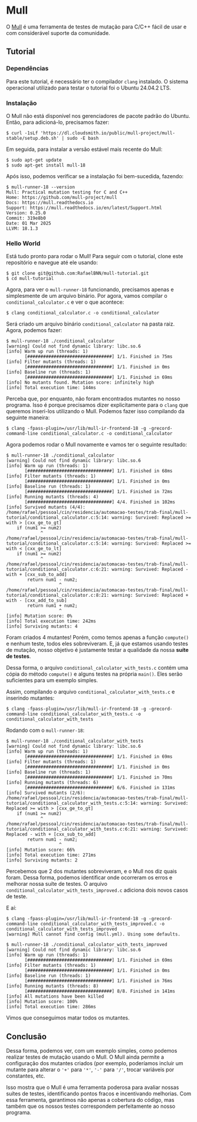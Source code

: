 # Mull
O [Mull](https://github.com/mull-project/mull?tab=readme-ov-file) é uma ferramenta de testes de mutação para C/C++ fácil de usar e com considerável suporte da comunidade.

## Tutorial

### Dependências
Para este tutorial, é necessário ter o compilador `clang` instalado. O sistema operacional utilizado para testar o tutorial foi o Ubuntu 24.04.2 LTS.

### Instalação
O Mull não está disponível nos gerenciadores de pacote padrão do Ubuntu. Então, para adicioná-lo, precisamos fazer:

```
$ curl -1sLf 'https://dl.cloudsmith.io/public/mull-project/mull-stable/setup.deb.sh' | sudo -E bash
```

Em seguida, para instalar a versão estável mais recente do Mull:

```
$ sudo apt-get update
$ sudo apt-get install mull-18
```

Após isso, podemos verificar se a instalação foi bem-sucedida, fazendo:

```
$ mull-runner-18 --version
Mull: Practical mutation testing for C and C++
Home: https://github.com/mull-project/mull
Docs: https://mull.readthedocs.io
Support: https://mull.readthedocs.io/en/latest/Support.html
Version: 0.25.0
Commit: 319e8b0
Date: 01 Mar 2025
LLVM: 18.1.3
```

### Hello World
Está tudo pronto para rodar o Mull! Para seguir com o tutorial, clone este repositório e navegue até ele usando:

```
$ git clone git@github.com:RafaelBNN/mull-tutorial.git
$ cd mull-tutorial
```

Agora, para ver o `mull-runner-18` funcionando, precisamos apenas e simplesmente de um arquivo binário. Por agora, vamos compilar o `conditional_calculator.c` e ver o que acontece:

```
$ clang conditional_calculator.c -o conditional_calculator
```

Será criado um arquivo binário `conditional_calculator` na pasta raiz. Agora, podemos fazer:

```
$ mull-runner-18 ./conditional_calculator
[warning] Could not find dynamic library: libc.so.6
[info] Warm up run (threads: 1)
       [################################] 1/1. Finished in 75ms
[info] Filter mutants (threads: 1)
       [################################] 1/1. Finished in 0ms
[info] Baseline run (threads: 1)
       [################################] 1/1. Finished in 69ms
[info] No mutants found. Mutation score: infinitely high
[info] Total execution time: 144ms
```

Perceba que, por enquanto, não foram encontrados mutantes no nosso programa. Isso é porque precisamos dizer explicitamente para o `clang` que queremos inseri-los utilizando o Mull. Podemos fazer isso compilando da seguinte maneira:

```
$ clang -fpass-plugin=/usr/lib/mull-ir-frontend-18 -g -grecord-command-line conditional_calculator.c -o conditional_calculator
```

Agora podemos rodar o Mull novamente e vamos ter o seguinte resultado:

```
$ mull-runner-18 ./conditional_calculator
[warning] Could not find dynamic library: libc.so.6
[info] Warm up run (threads: 1)
       [################################] 1/1. Finished in 68ms
[info] Filter mutants (threads: 1)
       [################################] 1/1. Finished in 0ms
[info] Baseline run (threads: 1)
       [################################] 1/1. Finished in 72ms
[info] Running mutants (threads: 4)
       [################################] 4/4. Finished in 102ms
[info] Survived mutants (4/4):
/home/rafael/pessoal/cin/residencia/automacao-testes/trab-final/mull-tutorial/conditional_calculator.c:5:14: warning: Survived: Replaced >= with > [cxx_ge_to_gt]
    if (num1 >= num2)
             ^
/home/rafael/pessoal/cin/residencia/automacao-testes/trab-final/mull-tutorial/conditional_calculator.c:5:14: warning: Survived: Replaced >= with < [cxx_ge_to_lt]
    if (num1 >= num2)
             ^
/home/rafael/pessoal/cin/residencia/automacao-testes/trab-final/mull-tutorial/conditional_calculator.c:6:21: warning: Survived: Replaced - with + [cxx_sub_to_add]
        return num1 - num2;
                    ^
/home/rafael/pessoal/cin/residencia/automacao-testes/trab-final/mull-tutorial/conditional_calculator.c:8:21: warning: Survived: Replaced + with - [cxx_add_to_sub]
        return num1 + num2;
                    ^
[info] Mutation score: 0%
[info] Total execution time: 242ms
[info] Surviving mutants: 4
```

Foram criados 4 mutantes! Porém, como temos apenas a função `compute()` e nenhum teste, todos eles sobreviveram. E, já que estamos usando testes de mutação, nosso objetivo é justamente testar a qualidade da nossa **suíte de testes**.

Dessa forma, o arquivo `conditional_calculator_with_tests.c` contém uma cópia do método `compute()` e alguns testes na própria `main()`. Eles serão suficientes para um exemplo simples.

Assim, compilando o arquivo `conditional_calculator_with_tests.c` e inserindo mutantes:

```
$ clang -fpass-plugin=/usr/lib/mull-ir-frontend-18 -g -grecord-command-line conditional_calculator_with_tests.c -o conditional_calculator_with_tests
```

Rodando com o `mull-runner-18`:

```
$ mull-runner-18 ./conditional_calculator_with_tests
[warning] Could not find dynamic library: libc.so.6
[info] Warm up run (threads: 1)
       [################################] 1/1. Finished in 69ms
[info] Filter mutants (threads: 1)
       [################################] 1/1. Finished in 0ms
[info] Baseline run (threads: 1)
       [################################] 1/1. Finished in 70ms
[info] Running mutants (threads: 6)
       [################################] 6/6. Finished in 131ms
[info] Survived mutants (2/6):
/home/rafael/pessoal/cin/residencia/automacao-testes/trab-final/mull-tutorial/conditional_calculator_with_tests.c:5:14: warning: Survived: Replaced >= with > [cxx_ge_to_gt]
    if (num1 >= num2)
             ^
/home/rafael/pessoal/cin/residencia/automacao-testes/trab-final/mull-tutorial/conditional_calculator_with_tests.c:6:21: warning: Survived: Replaced - with + [cxx_sub_to_add]
        return num1 - num2;
                    ^
[info] Mutation score: 66%
[info] Total execution time: 271ms
[info] Surviving mutants: 2
```

Percebemos que 2 dos mutantes sobreviveram, e o Mull nos diz quais foram. Dessa forma, podemos identificar onde ocorreram os erros e melhorar nossa suíte de testes. O arquivo `conditional_calculator_with_tests_improved.c` adiciona dois novos casos de teste.

E aí:

```
$ clang -fpass-plugin=/usr/lib/mull-ir-frontend-18 -g -grecord-command-line conditional_calculator_with_tests_improved.c -o conditional_calculator_with_tests_improved
[warning] Mull cannot find config (mull.yml). Using some defaults.

$ mull-runner-18 ./conditional_calculator_with_tests_improved
[warning] Could not find dynamic library: libc.so.6
[info] Warm up run (threads: 1)
       [################################] 1/1. Finished in 69ms
[info] Filter mutants (threads: 1)
       [################################] 1/1. Finished in 0ms
[info] Baseline run (threads: 1)
       [################################] 1/1. Finished in 76ms
[info] Running mutants (threads: 8)
       [################################] 8/8. Finished in 141ms
[info] All mutations have been killed
[info] Mutation score: 100%
[info] Total execution time: 286ms
```

Vimos que conseguimos matar todos os mutantes.

## Conclusão

Dessa forma, podemos ver, com um exemplo simples, como podemos realizar testes de mutação usando o Mull. O Mull ainda permite a configuração dos mutantes criados (por exemplo, poderíamos incluir um mutante para alterar o `'+'` para `'*'`, `'-'` para `'/'`, trocar variáveis por constantes, etc. 

Isso mostra que o Mull é uma ferramenta poderosa para avaliar nossas suítes de testes, identificando pontos fracos e incentivando melhorias. Com essa ferramenta, garantimos não apenas a cobertura do código, mas também que os nossos testes correspondem perfeitamente ao nosso programa.
